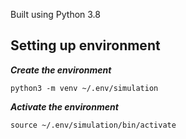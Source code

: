 Built using Python 3.8

## Setting up environment

***Create the environment***

`python3 -m venv ~/.env/simulation`

***Activate the environment***

`source ~/.env/simulation/bin/activate`